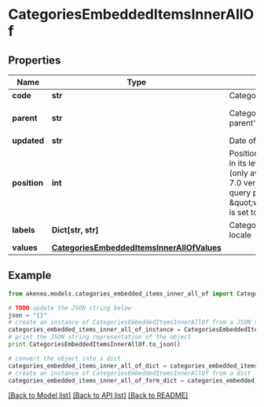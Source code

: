 # CategoriesEmbeddedItemsInnerAllOf


## Properties
Name | Type | Description | Notes
------------ | ------------- | ------------- | -------------
**code** | **str** | Category code | 
**parent** | **str** | Category code of the parent&#39;s category | [optional] [default to 'null']
**updated** | **str** | Date of the last update | [optional] 
**position** | **int** | Position of the category in its level, start from 1 (only available since the 7.0 version and when query parameter \&quot;with_position\&quot; is set to \&quot;true\&quot;) | [optional] 
**labels** | **Dict[str, str]** | Category labels for each locale | [optional] 
**values** | [**CategoriesEmbeddedItemsInnerAllOfValues**](CategoriesEmbeddedItemsInnerAllOfValues.md) |  | [optional] 

## Example

```python
from akeneo.models.categories_embedded_items_inner_all_of import CategoriesEmbeddedItemsInnerAllOf

# TODO update the JSON string below
json = "{}"
# create an instance of CategoriesEmbeddedItemsInnerAllOf from a JSON string
categories_embedded_items_inner_all_of_instance = CategoriesEmbeddedItemsInnerAllOf.from_json(json)
# print the JSON string representation of the object
print CategoriesEmbeddedItemsInnerAllOf.to_json()

# convert the object into a dict
categories_embedded_items_inner_all_of_dict = categories_embedded_items_inner_all_of_instance.to_dict()
# create an instance of CategoriesEmbeddedItemsInnerAllOf from a dict
categories_embedded_items_inner_all_of_form_dict = categories_embedded_items_inner_all_of.from_dict(categories_embedded_items_inner_all_of_dict)
```
[[Back to Model list]](../README.md#documentation-for-models) [[Back to API list]](../README.md#documentation-for-api-endpoints) [[Back to README]](../README.md)


